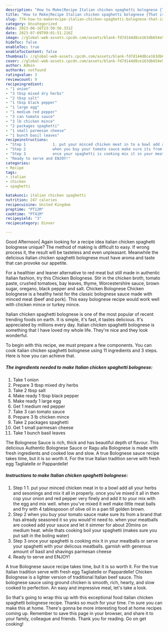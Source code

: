 ```yaml
---
description: "How to Make|Recipe Italian chicken spaghetti bolognese {That is Delicious"
title: "How to Make|Recipe Italian chicken spaghetti bolognese {That is Delicious"
slug: 774-how-to-makerecipe-italian-chicken-spaghetti-bolognese-that-is-delicious
category: Uncategorized
date: 2023-06-16T23:50:56.331Z
date: 2023-07-09T09:01:51.216Z
image: //global-web-assets.cpcdn.com/assets/blank-fd7d144d8ce163db654e5a02c40b08a2775adb7897d16e4062681dc7e1b2800f.png
hideToc: false
enableToc: true
enableTocContent: false
thumbnail: //global-web-assets.cpcdn.com/assets/blank-fd7d144d8ce163db654e5a02c40b08a2775adb7897d16e4062681dc7e1b2800f.png
cover: //global-web-assets.cpcdn.com/assets/blank-fd7d144d8ce163db654e5a02c40b08a2775adb7897d16e4062681dc7e1b2800f.png
author: Admin
authorAv: notfound
ratingvalue: 3
reviewcount: 9
recipeingredient:
- "1 onion"
- "3 tbsp mixed dry herbs"
- "2 tbsp salt"
- "1 tbsp black pepper"
- "1 large egg"
- "1 medium red pepper"
- "3 can tomato sauce"
- "3 lb chicken mince"
- "2 packages spaghetti"
- "1 small parmesan cheese"
- "1 bunch basil leaves"
recipeinstructions:
- "Step 1            1. put your minced chicken meat in to a bowl add all your herbs and sesonings and mix it all in properly. once you&#39;ve mixed it all in then cop your onion and red pepper very finely and add it to your mix with the egg and mix well. when you&#39;ve mixed it well make little meat balls and fry with 4 tablespooon of olive oil in a pan till golden brown."
- "Step 2            when you buy your tomato sauce make sure its from a brand that has already seasoned it so you would&#39;nt need to. when your meatballs are cooked add your sauce and let it simmer for about 20mins on medium heat. while thats cooking boil your spaghetti (makes sure you put salt in the boling water)"
- "Step 3            once your spaghetti is cooking mix it in your meatballs or serve your spaghetti with your delicous meatballs. garnish with generous amount of basil and shavings parmesan cheese"
- "Ready to serve and ENJOY!"
categories:
- Recipe
tags:
- italian
- chicken
- spaghetti

katakunci: italian chicken spaghetti 
nutrition: 247 calories
recipecuisine: United Kingdom
preptime: "PT12M"
cooktime: "PT41M"
recipeyield: "3"
recipecategory: Dinner

---
```



Good Afternoon| Again looking for a recipe idea italian chicken spaghetti bolognese unique? The method of making is difficult to easy. If wrong process it, the result will be tasteless and even unpleasant. Meanwhile the delicious italian chicken spaghetti bolognese must have aroma and taste that can provoke our appetite.





For a healthier and leaner alternative to red meat but still made in authentic Italian fashion, try this Chicken Bolognese. Stir in the chicken broth, tomato paste, crushed tomatoes, bay leaves, thyme, Worcestershire sauce, brown sugar, oregano, black pepper and salt. Chicken Bolognese Chicken bolognese is a healthy twist for the classic bolognese sauce made with minced meat (beef and pork). This easy bolognese recipe would work well with chicken mince or turkey mince.

Italian chicken spaghetti bolognese is one of the most popular of recent trending foods on earth. It is simple, it's fast, it tastes delicious. It's appreciated by millions every day. Italian chicken spaghetti bolognese is something that I have loved my whole life. They're nice and they look wonderful.


To begin with this recipe, we must prepare a few components. You can cook italian chicken spaghetti bolognese using 11 ingredients and 3 steps. Here is how you can achieve that.

<!--inarticleads1-->

##### The ingredients needed to make Italian chicken spaghetti bolognese:

1. Take 1 onion
1. Prepare 3 tbsp mixed dry herbs
1. Take 2 tbsp salt
1. Make ready 1 tbsp black pepper
1. Make ready 1 large egg
1. Get 1 medium red pepper
1. Take 3 can tomato sauce
1. Prepare 3 lb chicken mince
1. Take 2 packages spaghetti
1. Get 1 small parmesan cheese
1. Take 1 bunch basil leaves


The Bolognese Sauce is rich, thick and has beautiful depth of flavour. This delicious Authentic Bolognese Sauce or Ragu alla Bolognese is made with fresh ingredients and cooked low and slow. A true Bolognese sauce recipe takes time, but it is so worth it. For the true Italian tradition serve with fresh egg Tagliatelle or Pappardelle! 

<!--inarticleads2-->

##### Instructions to make Italian chicken spaghetti bolognese:

1. Step 1            1. put your minced chicken meat in to a bowl add all your herbs and sesonings and mix it all in properly. once you&#39;ve mixed it all in then cop your onion and red pepper very finely and add it to your mix with the egg and mix well. when you&#39;ve mixed it well make little meat balls and fry with 4 tablespooon of olive oil in a pan till golden brown.
1. Step 2            when you buy your tomato sauce make sure its from a brand that has already seasoned it so you would&#39;nt need to. when your meatballs are cooked add your sauce and let it simmer for about 20mins on medium heat. while thats cooking boil your spaghetti (makes sure you put salt in the boling water)
1. Step 3            once your spaghetti is cooking mix it in your meatballs or serve your spaghetti with your delicous meatballs. garnish with generous amount of basil and shavings parmesan cheese
1. Ready to serve and ENJOY!

A true Bolognese sauce recipe takes time, but it is so worth it. For the true Italian tradition serve with fresh egg Tagliatelle or Pappardelle! Chicken Bolognese is a lighter version of traditional Italian beef sauce. This bolognese sauce using ground chicken is smooth, rich, hearty, and slow cooked to perfection. An easy and impressive meal, let&#39;s take a look. 

So that's going to wrap this up with this exceptional food italian chicken spaghetti bolognese recipe. Thanks so much for your time. I'm sure you can make this at home. There's gonna be more interesting food at home recipes coming up. Remember to save this page in your browser, and share it to your family, colleague and friends. Thank you for reading. Go on get cooking!
